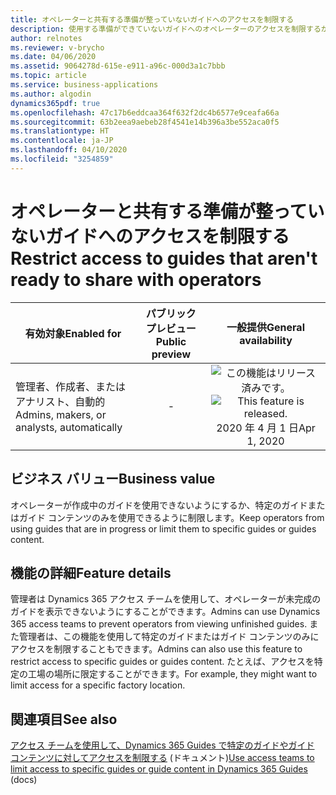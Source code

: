 ```yaml
---
title: オペレーターと共有する準備が整っていないガイドへのアクセスを制限する
description: 使用する準備ができていないガイドへのオペレーターのアクセスを制限するか、オペレーターがアクセスできるガイドまたはコンテンツを制御します。
author: relnotes
ms.reviewer: v-brycho
ms.date: 04/06/2020
ms.assetid: 9064278d-615e-e911-a96c-000d3a1c7bbb
ms.topic: article
ms.service: business-applications
ms.author: algodin
dynamics365pdf: true
ms.openlocfilehash: 47c17b6eddcaa364f632f2dc4b6577e9ceafa66a
ms.sourcegitcommit: 63b2eea9aebeb28f4541e14b396a3be552aca0f5
ms.translationtype: HT
ms.contentlocale: ja-JP
ms.lasthandoff: 04/10/2020
ms.locfileid: "3254859"
---
```

# <a name="restrict-access-to-guides-that-arent-ready-to-share-with-operators"></a><span data-ttu-id="29652-103">オペレーターと共有する準備が整っていないガイドへのアクセスを制限する</span><span class="sxs-lookup"><span data-stu-id="29652-103">Restrict access to guides that aren't ready to share with operators</span></span>


| <span data-ttu-id="29652-104">有効対象</span><span class="sxs-lookup"><span data-stu-id="29652-104">Enabled for</span></span>    |  <span data-ttu-id="29652-105">パブリック プレビュー</span><span class="sxs-lookup"><span data-stu-id="29652-105">Public preview</span></span> | <span data-ttu-id="29652-106">一般提供</span><span class="sxs-lookup"><span data-stu-id="29652-106">General availability</span></span> | 
| ---------- | :----------: |:----------: |
|<span data-ttu-id="29652-107">管理者、作成者、またはアナリスト、自動的</span><span class="sxs-lookup"><span data-stu-id="29652-107">Admins, makers, or analysts, automatically</span></span>|-| <span data-ttu-id="29652-108">![この機能はリリース済みです。](/dynamics365-release-plan/media/green-checkmark.png "この機能はリリース済みです。")</span><span class="sxs-lookup"><span data-stu-id="29652-108">![This feature is released.](/dynamics365-release-plan/media/green-checkmark.png "This feature is released.")</span></span> <span data-ttu-id="29652-109">2020 年 4 月 1 日</span><span class="sxs-lookup"><span data-stu-id="29652-109">Apr 1, 2020</span></span>|


## <a name="business-value"></a><span data-ttu-id="29652-110">ビジネス バリュー</span><span class="sxs-lookup"><span data-stu-id="29652-110">Business value</span></span>
<!-- bv start -->
<span data-ttu-id="29652-111">オペレーターが作成中のガイドを使用できないようにするか、特定のガイドまたはガイド コンテンツのみを使用できるように制限します。</span><span class="sxs-lookup"><span data-stu-id="29652-111">Keep operators from using guides that are in progress or limit them to specific guides or guides content.</span></span>
<!-- bv end -->



## <a name="feature-details"></a><span data-ttu-id="29652-112">機能の詳細</span><span class="sxs-lookup"><span data-stu-id="29652-112">Feature details</span></span>
<!--feature detail start -->
<span data-ttu-id="29652-113">管理者は Dynamics 365 アクセス チームを使用して、オペレーターが未完成のガイドを表示できないようにすることができます。</span><span class="sxs-lookup"><span data-stu-id="29652-113">Admins can use Dynamics 365 access teams to prevent operators from viewing unfinished guides.</span></span> <span data-ttu-id="29652-114">また管理者は、この機能を使用して特定のガイドまたはガイド コンテンツのみにアクセスを制限することもできます。</span><span class="sxs-lookup"><span data-stu-id="29652-114">Admins can also use this feature to restrict access to specific guides or guides content.</span></span> <span data-ttu-id="29652-115">たとえば、アクセスを特定の工場の場所に限定することができます。</span><span class="sxs-lookup"><span data-stu-id="29652-115">For example, they might want to limit access for a specific factory location.</span></span>
<!--feature detail end -->










## <a name="see-also"></a><span data-ttu-id="29652-116">関連項目</span><span class="sxs-lookup"><span data-stu-id="29652-116">See also</span></span>

<!--docs start-->
<span data-ttu-id="29652-117">[アクセス チームを使用して、Dynamics 365 Guides で特定のガイドやガイド コンテンツに対してアクセスを制限する](https://docs.microsoft.com/dynamics365/mixed-reality/guides/admin-access-teams) (ドキュメント)</span><span class="sxs-lookup"><span data-stu-id="29652-117">[Use access teams to limit access to specific guides or guide content in Dynamics 365 Guides](https://docs.microsoft.com/dynamics365/mixed-reality/guides/admin-access-teams) (docs)</span></span>
<!--docs end-->
